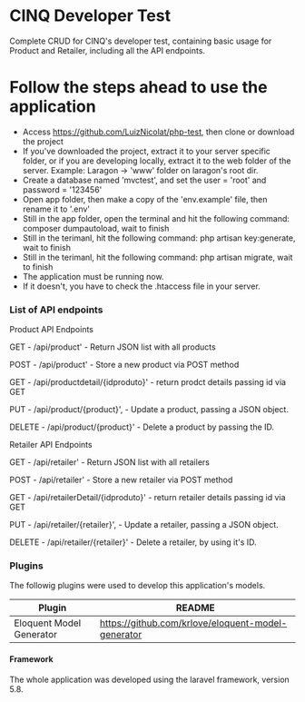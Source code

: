 # CINQ Developer Test

Complete CRUD for CINQ's developer test, containing basic usage for Product and Retailer, including all the API endpoints.

# Follow the steps ahead to use the application

  - Access https://github.com/LuizNicolat/php-test, then clone or download the project
  - If you've downloaded the project, extract it to your server specific folder, or if you are developing locally, extract it to the web folder of the server. Example: Laragon -> 'www' folder on laragon's root dir.
  - Create a database named 'mvctest', and set the user = 'root' and password = '123456'
  - Open app folder, then make a copy of the 'env.example' file, then rename it to '.env'
  - Still in the app folder, open the terminal and hit the following command: composer dumpautoload, wait to finish
  - Still in the terimanl, hit the following command: php artisan key:generate, wait to finish
  - Still in the terimanl, hit the following command: php artisan migrate, wait to finish
  - The application must be running now.
  - If it doesn't, you have to check the .htaccess file in your server.

### List of API endpoints

Product API Endpoints

GET    - /api/product' - Return JSON list with all products

POST   - /api/product' - Store a new product via POST method

GET    - /api/productdetail/{idproduto}' - return prodct details passing id via GET

PUT    - /api/product/{product}', - Update a product, passing a JSON object.

DELETE - /api/product/{product}' - Delete a product by passing the ID.

Retailer API Endpoints

GET    - /api/retailer' - Return JSON list with all retailers

POST   - /api/retailer' - Store a new retailer via POST method

GET    - /api/retailerDetail/{idproduto}' - return retailer details passing id via GET

PUT    - /api/retailer/{retailer}', - Update a retailer, passing a JSON object.

DELETE - /api/retailer/{retailer}' - Delete a retailer, by using it's ID.

### Plugins

The followig plugins were used to develop this application's models.

| Plugin | README |
| ------ | ------ |
| Eloquent Model Generator | https://github.com/krlove/eloquent-model-generator |

#### Framework
The whole application was developed using the laravel framework, version 5.8.

